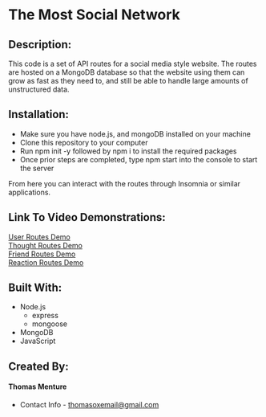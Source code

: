 # The Most Social Network

## Description:
This code is a set of API routes for a social media style website. The routes are hosted on a MongoDB database so that the website using them can grow as fast as they need to, and still be able to handle large amounts of unstructured data.

## Installation:
* Make sure you have node.js, and mongoDB installed on your machine
* Clone this repository to your computer
* Run npm init -y followed by npm i to install the required packages
* Once prior steps are completed, type npm start into the console to start the server

From here you can interact with the routes through Insomnia or similar applications. 

## Link To Video Demonstrations:

[User Routes Demo]()    
[Thought Routes Demo]()     
[Friend Routes Demo]()  
[Reaction Routes Demo]() 

## Built With:
* Node.js
    - express
    - mongoose
* MongoDB
* JavaScript

## Created By:
#### Thomas Menture
- Contact Info - thomasoxemail@gmail.com